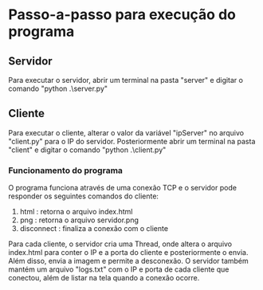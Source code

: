 # Passo-a-passo para execução do programa

## Servidor

Para executar o servidor, abrir um terminal na pasta "server" e digitar o comando "python .\server.py"

## Cliente

Para executar o cliente, alterar o valor da variável "ipServer" no arquivo "client.py" para o IP do servidor. Posteriormente abrir um terminal na pasta "client" e digitar o comando "python .\client.py"

### Funcionamento do programa

O programa funciona através de uma conexão TCP e o servidor pode responder os seguintes comandos do cliente:

1. html : retorna o arquivo index.html
2. png : retorna o arquivo servidor.png
3. disconnect : finaliza a conexão com o cliente

Para cada cliente, o servidor cria uma Thread, onde altera o arquivo index.html para conter o IP e a porta do cliente e posteriormente o envia. Além disso, envia a imagem e permite a desconexão. O servidor também mantém um arquivo "logs.txt" com o IP e porta de cada cliente que conectou, além de listar na tela quando a conexão ocorre. 

